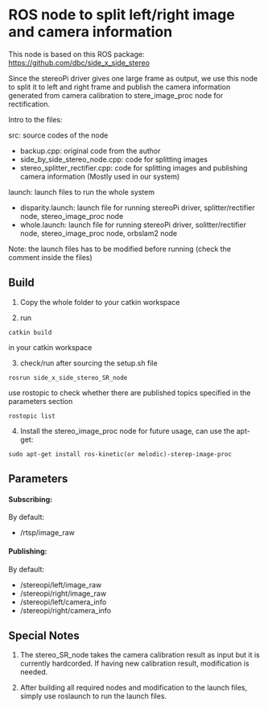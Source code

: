# ROS node to split left/right image and camera information

This node is based on this ROS package: https://github.com/dbc/side_x_side_stereo

Since the stereoPi driver gives one large frame as output, we use this node to split it to left and right frame and publish the camera information generated from camera calibration to stere_image_proc node for rectification.

Intro to the files:

src: source codes of the node

* backup.cpp: original code from the author
* side_by_side_stereo_node.cpp: code for splitting images
* stereo_splitter_rectifier.cpp: code for splitting images and publishing camera information (Mostly used in our system)

launch: launch files to run the whole system

* disparity.launch: launch file for running stereoPi driver, splitter/rectifier node, stereo_image_proc node
* whole.launch: launch file for running stereoPi driver, solitter/rectifier node, stereo_image_proc node, orbslam2 node

Note: the launch files has to be modified before running (check the comment inside the files) 

## Build
1. Copy the whole folder to your catkin workspace

2. run
```
catkin build
```
in your catkin workspace

3. check/run after sourcing the setup.sh file
```
rosrun side_x_side_stereo_SR_node
```
use rostopic to check whether there are published topics specified in the parameters section
```
rostopic list
```

4. Install the stereo_image_proc node for future usage, can use the apt-get:
```
sudo apt-get install ros-kinetic(or melodic)-sterep-image-proc
```

## Parameters

#### Subscribing:
By default:

* /rtsp/image_raw

#### Publishing:
By default:

* /stereopi/left/image_raw
* /stereopi/right/image_raw
* /stereopi/left/camera_info
* /stereopi/right/camera_info

## Special Notes
1. The stereo_SR_node takes the camera calibration result as input but it is currently hardcorded. If having new calibration result, modification is needed.

2. After building all required nodes and modification to the launch files, simply use roslaunch to run the launch files.




